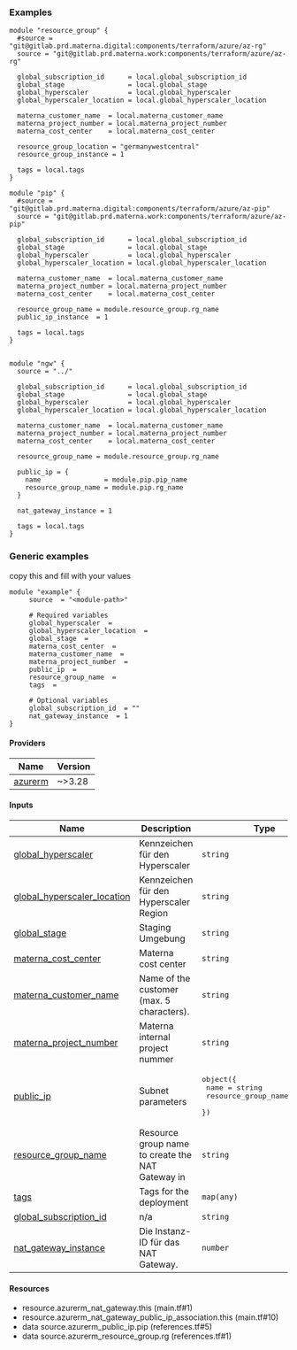<!-- BEGIN_TF_DOCS -->



### Examples

```hcl
module "resource_group" {
  #source = "git@gitlab.prd.materna.digital:components/terraform/azure/az-rg"
  source = "git@gitlab.prd.materna.work:components/terraform/azure/az-rg"

  global_subscription_id      = local.global_subscription_id
  global_stage                = local.global_stage
  global_hyperscaler          = local.global_hyperscaler
  global_hyperscaler_location = local.global_hyperscaler_location

  materna_customer_name  = local.materna_customer_name
  materna_project_number = local.materna_project_number
  materna_cost_center    = local.materna_cost_center

  resource_group_location = "germanywestcentral"
  resource_group_instance = 1

  tags = local.tags
}

module "pip" {
  #source = "git@gitlab.prd.materna.digital:components/terraform/azure/az-pip"
  source = "git@gitlab.prd.materna.work:components/terraform/azure/az-pip"

  global_subscription_id      = local.global_subscription_id
  global_stage                = local.global_stage
  global_hyperscaler          = local.global_hyperscaler
  global_hyperscaler_location = local.global_hyperscaler_location

  materna_customer_name  = local.materna_customer_name
  materna_project_number = local.materna_project_number
  materna_cost_center    = local.materna_cost_center

  resource_group_name = module.resource_group.rg_name
  public_ip_instance  = 1

  tags = local.tags
}


module "ngw" {
  source = "../"

  global_subscription_id      = local.global_subscription_id
  global_stage                = local.global_stage
  global_hyperscaler          = local.global_hyperscaler
  global_hyperscaler_location = local.global_hyperscaler_location

  materna_customer_name  = local.materna_customer_name
  materna_project_number = local.materna_project_number
  materna_cost_center    = local.materna_cost_center

  resource_group_name = module.resource_group.rg_name

  public_ip = {
    name                = module.pip.pip_name
    resource_group_name = module.pip.rg_name
  }

  nat_gateway_instance = 1

  tags = local.tags
}
```

### Generic examples
copy this and fill with your values

```hcl
module "example" {
	 source  = "<module-path>"

	 # Required variables
	 global_hyperscaler  = 
	 global_hyperscaler_location  = 
	 global_stage  = 
	 materna_cost_center  = 
	 materna_customer_name  = 
	 materna_project_number  = 
	 public_ip  = 
	 resource_group_name  = 
	 tags  = 

	 # Optional variables
	 global_subscription_id  = ""
	 nat_gateway_instance  = 1
}
```

#### Providers

| Name | Version |
|------|---------|
| <a name="provider_azurerm"></a> [azurerm](#provider_azurerm) | ~>3.28 |

#### Inputs

| Name | Description | Type |
|------|-------------|------|
| <a name="input_global_hyperscaler"></a> [global_hyperscaler](#input_global_hyperscaler) | Kennzeichen für den Hyperscaler | `string` |
| <a name="input_global_hyperscaler_location"></a> [global_hyperscaler_location](#input_global_hyperscaler_location) | Kennzeichen für den Hyperscaler Region | `string` |
| <a name="input_global_stage"></a> [global_stage](#input_global_stage) | Staging Umgebung | `string` |
| <a name="input_materna_cost_center"></a> [materna_cost_center](#input_materna_cost_center) | Materna cost center | `string` |
| <a name="input_materna_customer_name"></a> [materna_customer_name](#input_materna_customer_name) | Name of the customer (max. 5 characters). | `string` |
| <a name="input_materna_project_number"></a> [materna_project_number](#input_materna_project_number) | Materna internal project nummer | `string` |
| <a name="input_public_ip"></a> [public_ip](#input_public_ip) | Subnet parameters | <pre>object({<br>    name                = string<br>    resource_group_name = string<br>  })</pre> |
| <a name="input_resource_group_name"></a> [resource_group_name](#input_resource_group_name) | Resource group name to create the NAT Gateway in | `string` |
| <a name="input_tags"></a> [tags](#input_tags) | Tags for the deployment | `map(any)` |
| <a name="input_global_subscription_id"></a> [global_subscription_id](#input_global_subscription_id) | n/a | `string` |
| <a name="input_nat_gateway_instance"></a> [nat_gateway_instance](#input_nat_gateway_instance) | Die Instanz-ID für das NAT Gateway. | `number` |



#### Resources

- resource.azurerm_nat_gateway.this (main.tf#1)
- resource.azurerm_nat_gateway_public_ip_association.this (main.tf#10)
- data source.azurerm_public_ip.pip (references.tf#5)
- data source.azurerm_resource_group.rg (references.tf#1)


<!-- END_TF_DOCS -->